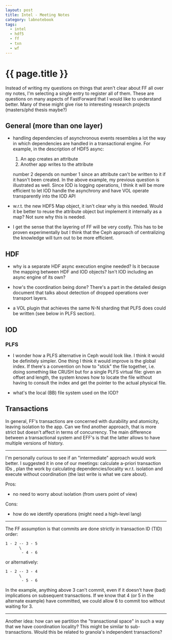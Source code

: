 ```yaml
---
layout: post
title: Intel - Meeting Notes
category: labnotebook
tags:
  - intel
  - hdf5
  - ff
  - txn
  - wf
---
```


# {{ page.title }}

Instead of writing my questions on things that aren't clear about FF all over my notes, I'm 
selecting a single entry to register all of them. These are questions on many aspects of FastForward 
that I would like to understand better. Many of these might give rise to interesting research 
projects (masters/phd thesis maybe?)

## General (more than one layer)

  - handling dependencies of asynchronous events resembles a lot the way in which dependencies are 
    handled in a transactional engine. For example, in the description of HDF5 async:

     1. An app creates an attribute
     2. Another app writes to the attribute

    number 2 depends on number 1 since an attribute can't be written to it if it hasn't been 
    created. In the above example, my previous question is illustrated as well. Since IOD is logging 
    operations, I think it will be more efficient to let IOD handle the asynchrony and have VOL 
    operate transparently into the IOD API

  - w.r.t. the new HDF5 Map object, it isn't clear why is this needed. Would it be better to reuse 
    the attribute object but implement it internally as a map? Not sure why this is needed.

  - I get the sense that the layering of FF will be very costly. This has to be proven 
    experimentally but I think that the Ceph approach of centralizing the knowledge will turn out to 
    be more efficient.


## HDF

  - why is a separate HDF async execution engine needed? Is it because the mapping between HDF and 
    IOD objects? Isn't IOD including an async engine of its own?

  - how's the coordination being done? There's a part in the detailed design document that talks 
    about detection of dropped operations over transport layers.

  - a VOL plugin that achieves the same N-N sharding that PLFS does could be written (see below in 
    PLFS section).

## IOD

### PLFS

  - I wonder how a PLFS alternative in Ceph would look like. I think it would be definitely simpler. 
    One thing I think it would improve is the global index. If there's a convention on how to 
    "stick" the file together, i.e. doing something like CRUSH but for a single PLFS virtual file: 
    given an offset and length, the system knows how to locate the file without having to consult 
    the index and get the pointer to the actual physical file.

  - what's the local (BB) file system used on the IOD? 

## Transactions


In general, FF's transactions are concerned with durability and atomicity, leaving isolation to the 
app. Can we find another approach, that is more strict but doesn't affect in terms of concurrency. 
The main difference between a transactional system and EFF's is that the latter allows to have 
multiple versions of history.

----------

I'm personally curious to see if an "intermediate" approach would work better. I suggested it in one 
of our meetings: calculate a-priori transaction IDs , plan the work by calculating 
dependencies/locality w.r.t. isolation and execute without coordination (the last write is what we 
care about).

Pros:
  * no need to worry about isolation (from users point of view)

Cons:

  * how do we identify operations (might need a high-level lang)

----------

The FF assumption is that commits are done strictly in transaction ID (TID) order:

    1 - 2 -- 3 - 5
          \
           - 4 - 6

or alternatively:

    1 - 2 -- 3 - 4
          \
           - 5 - 6

In the example, anything above 3 can't commit, even if it doesn't have (bad) implications on 
subsequent transactions. If we know that 4 (or 5 in the alternate example) have committed, we could 
allow 6 to commit too without waiting for 3.

----------

Another idea: how can we partition the "transactional space" in such a way that we have coordination 
locality? This might be similar to sub-transactions. Would this be related to granola's independent 
transactions?

